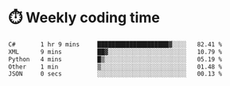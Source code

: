 
# :stopwatch: Weekly coding time
<!--START_SECTION:waka-->

```txt
C#       1 hr 9 mins     ████████████████████▓░░░░   82.41 %
XML      9 mins          ██▓░░░░░░░░░░░░░░░░░░░░░░   10.79 %
Python   4 mins          █▒░░░░░░░░░░░░░░░░░░░░░░░   05.19 %
Other    1 min           ▒░░░░░░░░░░░░░░░░░░░░░░░░   01.48 %
JSON     0 secs          ░░░░░░░░░░░░░░░░░░░░░░░░░   00.13 %
```

<!--END_SECTION:waka-->


<!-- <p> <img src="https://github-readme-stats.vercel.app/api?username=cozgerest&show_icons=true&hide_border=false" />  </p> -->

